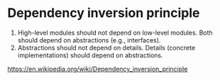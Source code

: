 # Dependency inversion principle

1. High-level modules should not depend on low-level modules. Both should depend on abstractions (e.g., interfaces).
1. Abstractions should not depend on details. Details (concrete implementations) should depend on abstractions.

https://en.wikipedia.org/wiki/Dependency_inversion_principle
